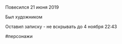 Повесился 21 июня 2019

Был художником

Оставил записку - не вскрывать до
4 ноября 22:43

#персонажи 